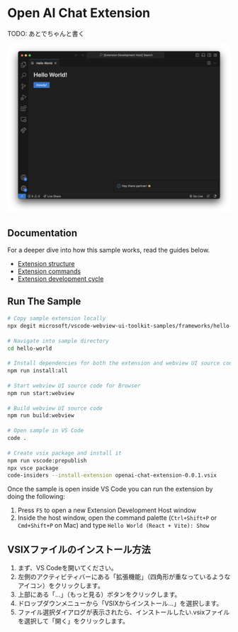 # Open AI Chat Extension

TODO: あとでちゃんと書く

![A screenshot of the sample extension.](./assets/hello-world.png)

## Documentation

For a deeper dive into how this sample works, read the guides below.

- [Extension structure](./docs/extension-structure.md)
- [Extension commands](./docs/extension-commands.md)
- [Extension development cycle](./docs/extension-development-cycle.md)

## Run The Sample

```bash
# Copy sample extension locally
npx degit microsoft/vscode-webview-ui-toolkit-samples/frameworks/hello-world-react-vite hello-world

# Navigate into sample directory
cd hello-world

# Install dependencies for both the extension and webview UI source code
npm run install:all

# Start webview UI source code for Browser
npm run start:webview

# Build webview UI source code
npm run build:webview

# Open sample in VS Code
code .

# Create vsix package and install it
npm run vscode:prepublish
npx vsce package
code-insiders --install-extension openai-chat-extension-0.0.1.vsix
```

Once the sample is open inside VS Code you can run the extension by doing the following:

1. Press `F5` to open a new Extension Development Host window
2. Inside the host window, open the command palette (`Ctrl+Shift+P` or `Cmd+Shift+P` on Mac) and type `Hello World (React + Vite): Show`

## VSIXファイルのインストール方法

1. まず、VS Codeを開いてください。
2. 左側のアクティビティバーにある「拡張機能」（四角形が重なっているようなアイコン）をクリックします。
3. 上部にある「...」（もっと見る）ボタンをクリックします。
4. ドロップダウンメニューから「VSIXからインストール...」を選択します。
5. ファイル選択ダイアログが表示されたら、インストールしたい.vsixファイルを選択して「開く」をクリックします。
